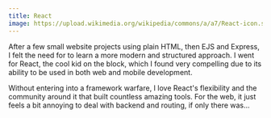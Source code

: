 ```yaml
---
title: React
image: https://upload.wikimedia.org/wikipedia/commons/a/a7/React-icon.svg
---
```


After a few small website projects using plain HTML, then EJS and Express, I felt the need for to learn a more modern and structured approach. I went for React, the cool kid on the block, which I found very compelling due to its ability to be used in both web and mobile development.

Without entering into a framework warfare, I love React's flexibility and the community around it that built countless amazing tools. For the web, it just feels a bit annoying to deal with backend and routing, if only there was...
